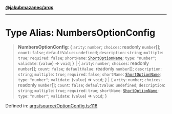 [**@jakubmazanec/args**](../README.md)

---

# Type Alias: NumbersOptionConfig

> **NumbersOptionConfig**: \{ `arity`: `number`; `choices`: readonly `number`[]; `count`: `false`;
> `defaultValue`: `undefined`; `description`: `string`; `multiple`: `true`; `required`: `false`;
> `shortName`: [`ShortOptionName`](ShortOptionName.md); `type`: `"number"`; `validate`: (`value`) =>
> `void`; \} \| \{ `arity`: `number`; `choices`: readonly `number`[]; `count`: `false`;
> `defaultValue`: readonly `number`[]; `description`: `string`; `multiple`: `true`; `required`:
> `false`; `shortName`: [`ShortOptionName`](ShortOptionName.md); `type`: `"number"`; `validate`:
> (`value`) => `void`; \} \| \{ `arity`: `number`; `choices`: readonly `number`[]; `count`: `false`;
> `defaultValue`: `undefined`; `description`: `string`; `multiple`: `true`; `required`: `true`;
> `shortName`: [`ShortOptionName`](ShortOptionName.md); `type`: `"number"`; `validate`: (`value`) =>
> `void`; \}

Defined in:
[args/source/OptionConfig.ts:116](https://github.com/jakubmazanec/tools/blob/76a9140b954a789a6120dd2126b179ec0180d7e9/packages/args/source/OptionConfig.ts#L116)
